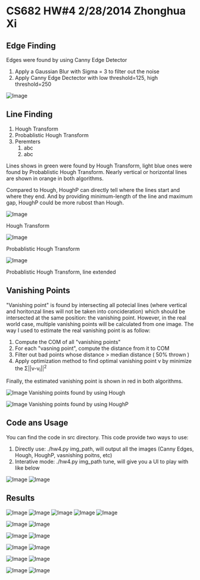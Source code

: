 CS682 HW#4 2/28/2014 Zhonghua Xi 
=================================


Edge Finding
----------
Edges were found by using Canny Edge Detector

1. Apply a Gaussian Blur with Sigma = 3 to filter out the noise
2. Apply Canny Edge Dectector with low threshold=125, high threshold=250

![Image](/hw4/exp/ST2MainHall4041_edge.jpg?raw=true)

Line Finding
------------

1. Hough Transform
2. Probablistic Hough Transform
3. Peremters
   1. abc
   2. abc

Lines shows in green were found by Hough Transform, light blue ones were found by Probablistic Hough Transform. Nearly vertical or horizontal lines are shown in orange in both algorithms.

Compared to Hough, HoughP can directly tell where the lines start and where they end. And by providing minimum-length of the line and maximum gap, HoughP could be more rubost than Hough.

![Image](/hw4/exp/ST2MainHall4041_hough.jpg?raw=true)

Hough Transform

![Image](/hw4/exp/ST2MainHall4041_houghP.jpg?raw=true)

Probablistic Hough Transform

![Image](/hw4/exp/ST2MainHall4041_houghP_ext.jpg?raw=true)

Probablistic Hough Transform, line extended

Vanishing Points
----------------
"Vanishing point" is found by intersecting all potecial lines (where vertical and horitonzal lines will not be taken into concideration) which should be intersected at the same position: the vanishing point. However, in the real world case, multiple vanishing points will be calculated from one image. The way I used to estimate the real vanishing point is as follow:

1. Compute the COM of all "vanishing points"
2. For each "vasning point", compute the distance from it to COM
3. Filter out bad points whose distance > median distance ( 50% thrown )
5. Apply optimization method to find optimal vanishing point v by minimize the Σ||v-v<sub>i</sub>||<sup>2</sup>

Finally, the estimated vanishing point is shown in red in both algorithms.

![Image](/hw4/exp/ST2MainHall4041_hough_inter.jpg?raw=true)
Vanishing points found by using Hough

![Image](/hw4/exp/ST2MainHall4041_houghP_inter.jpg?raw=true)
Vanishing points found by using HoughP

Code ans Usage
--------------
You can find the code in src directory.
This code provide two ways to use:

1. Directly use: ./hw4.py img_path, will output all the images (Canny Edges, Hough, HoughP, vasnishing poitns, etc)
2. Interative mode: ./hw4.py img_path tune, will give you a UI to play with like below

![Image](/hw4/exp/tune1.jpg?raw=true)
![Image](/hw4/exp/tune2.jpg?raw=true)



Results
-------
![Image](/hw4/exp/ST2MainHall4017_edge.jpg?raw=true)
![Image](/hw4/exp/ST2MainHall4020_edge.jpg?raw=true)
![Image](/hw4/exp/ST2MainHall4041_edge.jpg?raw=true)
![Image](/hw4/exp/ST2MainHall4054_edge.jpg?raw=true)
![Image](/hw4/exp/ST2MainHall4080_edge.jpg?raw=true)

![Image](/hw4/exp/ST2MainHall4017_hough_inter.jpg?raw=true)
![Image](/hw4/exp/ST2MainHall4017_houghP_inter.jpg?raw=true)

![Image](/hw4/exp/ST2MainHall4020_hough_inter.jpg?raw=true)
![Image](/hw4/exp/ST2MainHall4020_houghP_inter.jpg?raw=true)

![Image](/hw4/exp/ST2MainHall4041_hough_inter.jpg?raw=true)
![Image](/hw4/exp/ST2MainHall4041_houghP_inter.jpg?raw=true)

![Image](/hw4/exp/ST2MainHall4054_hough_inter.jpg?raw=true)
![Image](/hw4/exp/ST2MainHall4054_houghP_inter.jpg?raw=true)

![Image](/hw4/exp/ST2MainHall4080_hough_inter.jpg?raw=true)
![Image](/hw4/exp/ST2MainHall4080_houghP_inter.jpg?raw=true)

